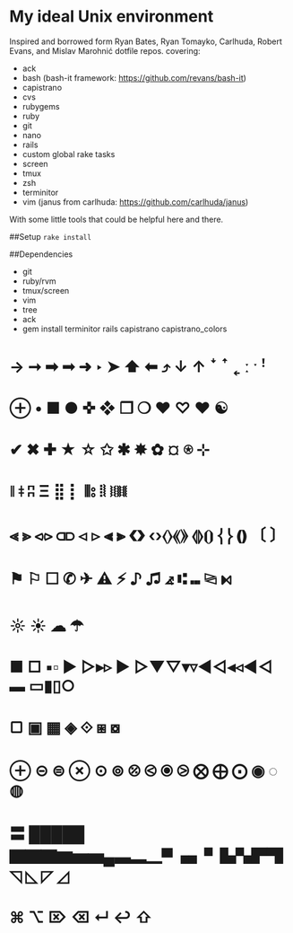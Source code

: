 # My ideal Unix environment

Inspired and borrowed form Ryan Bates, Ryan Tomayko, Carlhuda, Robert Evans, and Mislav Marohnić dotfile repos. covering:

- ack
- bash (bash-it framework: https://github.com/revans/bash-it)
- capistrano
- cvs
- rubygems
- ruby
- git
- nano
- rails
- custom global rake tasks
- screen
- tmux
- zsh
- terminitor
- vim (janus from carlhuda: https://github.com/carlhuda/janus)

With some little tools that could be helpful here and there.


##Setup
`rake install`

##Dependencies
- git
- ruby/rvm
- tmux/screen
- vim
- tree
- ack
- gem install terminitor rails capistrano capistrano_colors

# → ➞ ➡ ➟ ➜  ‣ ➤  ⬆ ⬅ ⤴ ↓ ↑ ꜜ ꜛ ˿ ː ˑ ꜝ
# ⊕ • ■ ● ✜ ❖ ❐ ❍ ♥ ♡ ❤ ☯
# ✔ ✖ ✚ ★ ☆ ✩ ✱ ✸ ✿ ¤ ⍟ ⊹
# ǁ ǂ ʭ Ξ ⣿ ⡇ ⦀⦂ ⦙⦚ ⧘⧙⧚⧛   
# ⪡ ⪢ ⪦⪧ ⫏⫐ ⊲ ⊳ ⫷ ⫸ ❮❯ ‹›⟨⟩⟪⟫ ⦉⦊⦗⦘ ⎨⎬ ❪❫ 〔   〕
# ⚑ ⚐ ☐ ✆ ✈  ⚠ ⚡ ♪ ♫ ⦨  ⑆ ⑉ ⧎ ⧑ 
# ☼ ☀ ☁ ☂
# ■ □ ▪▫ ▶ ▷▸▹ ► ▻▼▽▾▿◀◁◂◃◄◅ ▬ ▭▮▯○
#  ▢ ▣ ▦ ◈ ⟐ ⧆ ⧇
# ⊕ ⊝ ⊜ ⊗ ⊙ ⊚ ⦼ ⧀ ⦿ ⧁ ⨂ ⨁ ⨀  ◉ ◌ ◍ 
# 〓 █████ ▇▇▇▆▅▅▄▃▂▁▀▗▖▘▙▚▛▜ ◹ ◺ ◸ ◿
# ⌘ ⌥  ⌦  ⌫ ↵ ↩ ⇧ 






